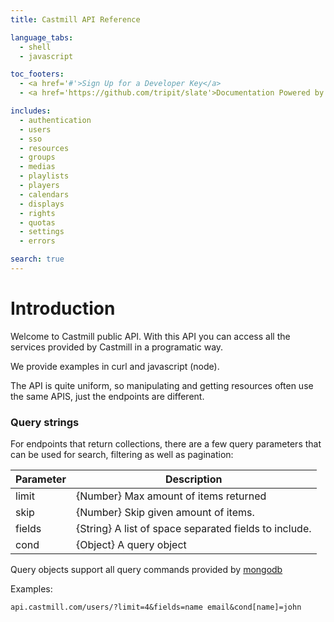 ```yaml
---
title: Castmill API Reference

language_tabs:
  - shell
  - javascript

toc_footers:
  - <a href='#'>Sign Up for a Developer Key</a>
  - <a href='https://github.com/tripit/slate'>Documentation Powered by Slate</a>

includes:
  - authentication
  - users
  - sso
  - resources
  - groups
  - medias
  - playlists
  - players
  - calendars
  - displays
  - rights
  - quotas
  - settings
  - errors

search: true
---
```


# Introduction

Welcome to Castmill public API. With this API you can access all the services provided
by Castmill in a programatic way.

We provide examples in curl and javascript (node).

The API is quite uniform, so manipulating and getting resources often use the same APIS, just
the endpoints are different.

### Query strings

For endpoints that return collections, there are a few query parameters that can be used
for search, filtering as well as pagination:

Parameter | Description
--------- | -----------
limit | {Number} Max amount of items returned
skip | {Number} Skip given amount of items.
fields | {String} A list of space separated fields to include.
cond | {Object} A query object

Query objects support all query commands provided by
[mongodb](https://docs.mongodb.org/manual/tutorial/query-documents/)

Examples:

`api.castmill.com/users/?limit=4&fields=name email&cond[name]=john`

